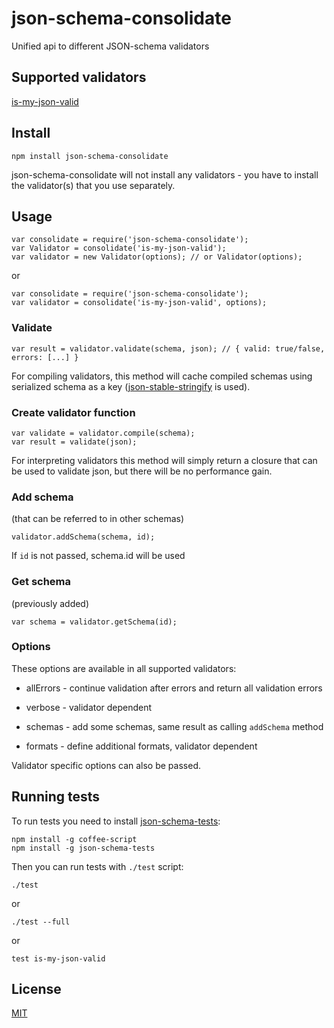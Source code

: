 # json-schema-consolidate

Unified api to different JSON-schema validators


## Supported validators

[is-my-json-valid](https://github.com/mafintosh/is-my-json-valid)


## Install

```
npm install json-schema-consolidate
```

json-schema-consolidate will not install any validators - you have to install the validator(s) that you use separately.


## Usage

```
var consolidate = require('json-schema-consolidate');
var Validator = consolidate('is-my-json-valid');
var validator = new Validator(options); // or Validator(options);
```

or

```
var consolidate = require('json-schema-consolidate');
var validator = consolidate('is-my-json-valid', options);
```


### Validate

```
var result = validator.validate(schema, json); // { valid: true/false, errors: [...] }
```

For compiling validators, this method will cache compiled schemas using serialized schema as a key ([json-stable-stringify](https://github.com/substack/json-stable-stringify) is used).


### Create validator function

```
var validate = validator.compile(schema);
var result = validate(json);
```

For interpreting validators this method will simply return a closure that can be used to validate json, but there will be no performance gain.


### Add schema

(that can be referred to in other schemas)

```
validator.addSchema(schema, id);
```

If `id` is not passed, schema.id will be used


### Get schema

(previously added)

```
var schema = validator.getSchema(id);
```


### Options

These options are available in all supported validators:

- allErrors - continue validation after errors and return all validation errors

- verbose - validator dependent

- schemas - add some schemas, same result as calling `addSchema` method

- formats - define additional formats, validator dependent


Validator specific options can also be passed.


## Running tests

To run tests you need to install [json-schema-tests](https://github.com/pandastrike/json-schema-tests):

```
npm install -g coffee-script
npm install -g json-schema-tests
```

Then you can run tests with `./test` script:


```
./test
```

or


```
./test --full
```

or


```
test is-my-json-valid
```


## License

[MIT](https://github.com/epoberezkin/json-schema-consolidate/blob/master/LICENSE)
